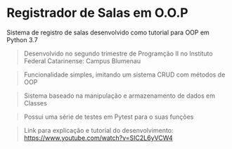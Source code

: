 # Registrador de Salas em O.O.P

Sistema de registro de salas desenvolvido como tutorial para OOP em Python 3.7

>Desenvolvido no segundo trimestre de Programção II no Instituto Federal Catarinense: Campus Blumenau

>Funcionalidade simples, imitando um sistema CRUD com métodos de OOP 

>Sistema baseado na manipulação e armazenamento de dados em Classes

>Possui uma série de testes em Pytest para o suas funções

>Link para explicação e tutorial do desenvolvimento: https://www.youtube.com/watch?v=SIC2L6yVCW4
